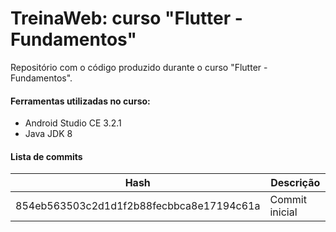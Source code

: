 # TreinaWeb: curso "Flutter - Fundamentos"

Repositório com o código produzido durante o curso "Flutter - Fundamentos".

#### Ferramentas utilizadas no curso:
  - Android Studio CE 3.2.1
  - Java JDK 8

#### Lista de commits
| Hash | Descrição |
| ------ | ------ |
| 854eb563503c2d1d1f2b88fecbbca8e17194c61a | Commit inicial  |
